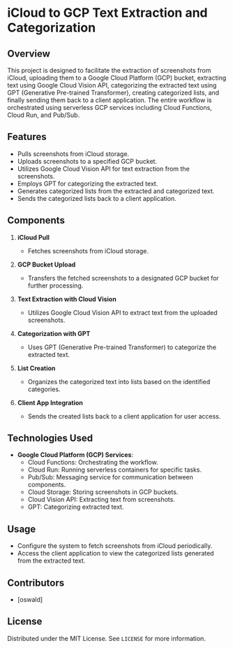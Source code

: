 # iCloud to GCP Text Extraction and Categorization

## Overview
This project is designed to facilitate the extraction of screenshots from iCloud, uploading them to a Google Cloud Platform (GCP) bucket, extracting text using Google Cloud Vision API, categorizing the extracted text using GPT (Generative Pre-trained Transformer), creating categorized lists, and finally sending them back to a client application. The entire workflow is orchestrated using serverless GCP services including Cloud Functions, Cloud Run, and Pub/Sub.

## Features
- Pulls screenshots from iCloud storage.
- Uploads screenshots to a specified GCP bucket.
- Utilizes Google Cloud Vision API for text extraction from the screenshots.
- Employs GPT for categorizing the extracted text.
- Generates categorized lists from the extracted and categorized text.
- Sends the categorized lists back to a client application.

## Components
1. **iCloud Pull**
   - Fetches screenshots from iCloud storage.

2. **GCP Bucket Upload**
   - Transfers the fetched screenshots to a designated GCP bucket for further processing.

3. **Text Extraction with Cloud Vision**
   - Utilizes Google Cloud Vision API to extract text from the uploaded screenshots.

4. **Categorization with GPT**
   - Uses GPT (Generative Pre-trained Transformer) to categorize the extracted text.

5. **List Creation**
   - Organizes the categorized text into lists based on the identified categories.

6. **Client App Integration**
   - Sends the created lists back to a client application for user access.

## Technologies Used
- **Google Cloud Platform (GCP) Services**:
  - Cloud Functions: Orchestrating the workflow.
  - Cloud Run: Running serverless containers for specific tasks.
  - Pub/Sub: Messaging service for communication between components.
  - Cloud Storage: Storing screenshots in GCP buckets.
  - Cloud Vision API: Extracting text from screenshots.
  - GPT: Categorizing extracted text.

## Usage
- Configure the system to fetch screenshots from iCloud periodically.
- Access the client application to view the categorized lists generated from the extracted text.

## Contributors
- [oswald]

<!-- LICENSE -->
## License

Distributed under the MIT License. See `LICENSE` for more information.


<!-- MARKDOWN LINKS & IMAGES -->
<!-- https://www.markdownguide.org/basic-syntax/#reference-style-links -->
[contributors-shield]: https://img.shields.io/github/contributors/othneildrew/Best-README-Template.svg?style=for-the-badge
[contributors-url]: https://github.com/othneildrew/Best-README-Template/graphs/contributors
[forks-shield]: https://img.shields.io/github/forks/othneildrew/Best-README-Template.svg?style=for-the-badge
[forks-url]: https://github.com/othneildrew/Best-README-Template/network/members
[stars-shield]: https://img.shields.io/github/stars/othneildrew/Best-README-Template.svg?style=for-the-badge
[stars-url]: https://github.com/othneildrew/Best-README-Template/stargazers
[issues-shield]: https://img.shields.io/github/issues/othneildrew/Best-README-Template.svg?style=for-the-badge
[issues-url]: https://github.com/othneildrew/Best-README-Template/issues
[license-shield]: https://img.shields.io/github/license/othneildrew/Best-README-Template.svg?style=for-the-badge
[license-url]: https://github.com/othneildrew/Best-README-Template/blob/master/LICENSE.txt
[linkedin-shield]: https://img.shields.io/badge/-LinkedIn-black.svg?style=for-the-badge&logo=linkedin&colorB=555
[linkedin-url]: https://linkedin.com/in/othneildrew
[product-screenshot]: images/screenshot.png
